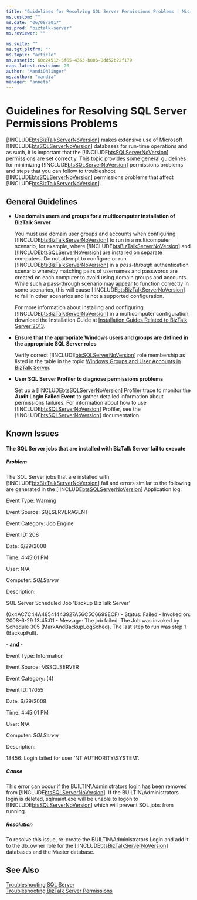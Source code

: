 ```yaml
---
title: "Guidelines for Resolving SQL Server Permissions Problems | Microsoft Docs"
ms.custom: ""
ms.date: "06/08/2017"
ms.prod: "biztalk-server"
ms.reviewer: ""

ms.suite: ""
ms.tgt_pltfrm: ""
ms.topic: "article"
ms.assetid: 60c24512-5f65-4363-b806-8dd52b22f179
caps.latest.revision: 20
author: "MandiOhlinger"
ms.author: "mandia"
manager: "anneta"
---
```

# Guidelines for Resolving SQL Server Permissions Problems
[!INCLUDE[btsBizTalkServerNoVersion](../includes/btsbiztalkservernoversion-md.md)] makes extensive use of Microsoft [!INCLUDE[btsSQLServerNoVersion](../includes/btssqlservernoversion-md.md)] databases for run-time operations and as such, it is important that the [!INCLUDE[btsSQLServerNoVersion](../includes/btssqlservernoversion-md.md)] permissions are set correctly. This topic provides some general guidelines for minimizing [!INCLUDE[btsSQLServerNoVersion](../includes/btssqlservernoversion-md.md)] permissions problems and steps that you can follow to troubleshoot [!INCLUDE[btsSQLServerNoVersion](../includes/btssqlservernoversion-md.md)] permissions problems that affect [!INCLUDE[btsBizTalkServerNoVersion](../includes/btsbiztalkservernoversion-md.md)].  
  
## General Guidelines  
  
- **Use domain users and groups for a multicomputer installation of BizTalk Server**  
  
   You must use domain user groups and accounts when configuring [!INCLUDE[btsBizTalkServerNoVersion](../includes/btsbiztalkservernoversion-md.md)] to run in a multicomputer scenario, for example, where [!INCLUDE[btsBizTalkServerNoVersion](../includes/btsbiztalkservernoversion-md.md)] and [!INCLUDE[btsSQLServerNoVersion](../includes/btssqlservernoversion-md.md)] are installed on separate computers. Do not attempt to configure or run [!INCLUDE[btsBizTalkServerNoVersion](../includes/btsbiztalkservernoversion-md.md)] in a *pass-through* authentication scenario whereby matching pairs of usernames and passwords are created on each computer to avoid using domain groups and accounts. While such a pass-through scenario may appear to function correctly in some scenarios, this will cause [!INCLUDE[btsBizTalkServerNoVersion](../includes/btsbiztalkservernoversion-md.md)] to fail in other scenarios and is not a supported configuration.  
  
   For more information about installing and configuring [!INCLUDE[btsBizTalkServerNoVersion](../includes/btsbiztalkservernoversion-md.md)] in a multicomputer configuration, download the Installation Guide at [Installation Guides Related to BizTalk Server 2013](http://go.microsoft.com/fwlink/p/?LinkID=269582).  
  
- **Ensure that the appropriate Windows users and groups are defined in the appropriate SQL Server roles**  
  
   Verify correct [!INCLUDE[btsSQLServerNoVersion](../includes/btssqlservernoversion-md.md)] role membership as listed in the table in the topic [Windows Groups and User Accounts in BizTalk Server](../core/windows-groups-and-user-accounts-in-biztalk-server.md).  
  
- **User SQL Server Profiler to diagnose permissions problems**  
  
   Set up a [!INCLUDE[btsSQLServerNoVersion](../includes/btssqlservernoversion-md.md)] Profiler trace to monitor the **Audit Login Failed Event** to gather detailed information about permissions failures. For information about how to use [!INCLUDE[btsSQLServerNoVersion](../includes/btssqlservernoversion-md.md)] Profiler, see the [!INCLUDE[btsSQLServerNoVersion](../includes/btssqlservernoversion-md.md)] documentation.  
  
## Known Issues  
  
#### The SQL Server jobs that are installed with BizTalk Server fail to execute  
  
##### Problem  
 The SQL Server jobs that are installed with [!INCLUDE[btsBizTalkServerNoVersion](../includes/btsbiztalkservernoversion-md.md)] fail and errors similar to the following are generated in the [!INCLUDE[btsSQLServerNoVersion](../includes/btssqlservernoversion-md.md)] Application log:  
  
 Event Type: Warning  
  
 Event Source: SQLSERVERAGENT  
  
 Event Category: Job Engine  
  
 Event ID: 208  
  
 Date: 6/29/2008  
  
 Time: 4:45:01 PM  
  
 User: N/A  
  
 Computer: *SQLServer*  
  
 Description:  
  
 SQL Server Scheduled Job 'Backup BizTalk Server'  
  
 (0x4AC7C44A48541443927A56C5C6699ECF) - Status: Failed - Invoked on: 2008-6-29 13:45:01 - Message: The job failed.  The Job was invoked by Schedule 305 (MarkAndBackupLogSched). The last step to run was step 1 (BackupFull).  
  
 **- and -**  
  
 Event Type: Information  
  
 Event Source: MSSQLSERVER  
  
 Event Category: (4)  
  
 Event ID: 17055  
  
 Date: 6/29/2008  
  
 Time: 4:45:01 PM  
  
 User: N/A  
  
 Computer: *SQLServer*  
  
 Description:  
  
 18456: Login failed for user 'NT AUTHORITY\SYSTEM'.  
  
##### Cause  
 This error can occur if the BUILTIN\Administrators login has been removed from [!INCLUDE[btsSQLServerNoVersion](../includes/btssqlservernoversion-md.md)]. If the BUILTIN\Administrators login is deleted, sqlmaint.exe will be unable to logon to [!INCLUDE[btsSQLServerNoVersion](../includes/btssqlservernoversion-md.md)] which will prevent SQL jobs from running.  
  
##### Resolution  
 To resolve this issue, re-create the BUILTIN\Administrators Login and add it to the db_owner role for the [!INCLUDE[btsBizTalkServerNoVersion](../includes/btsbiztalkservernoversion-md.md)] databases and the Master database.  
  
## See Also  
 [Troubleshooting SQL Server](../core/troubleshooting-sql-server.md)   
 [Troubleshooting BizTalk Server Permissions](../core/troubleshooting-biztalk-server-permissions.md)